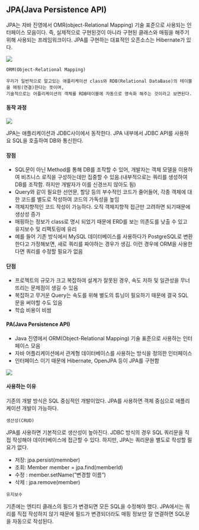 ## JPA(Java Persistence API)

JPA는 자바 진영에서 OMR(object-Relational Mapping) 기술 표준으로 사용되는 인터페이스 모음이다.
즉, 실제적으로 구현된것이 아니라 구현된 클래스와 매핑을 해주기 위해 사용되는 프레임워크이다.
JPA를 구현하는 대표적인 오픈소스는 Hibernate가 있다.

![](https://img1.daumcdn.net/thumb/R1280x0/?scode=mtistory2&fname=https%3A%2F%2Fblog.kakaocdn.net%2Fdn%2FSn2Dj%2Fbtq0nPrl873%2FACS7qrimAoVuTS8oriAnv0%2Fimg.jpg)

```
ORM(Object-Relational Mapping)

우리가 일반적으로 알고있는 애플리케이션 class와 RDB(Relational DataBase)의 테이블을 매핑(연결)한다는 뜻이며,
기술적으로는 어플리케이션의 객체를 RDB테이블에 자동으로 영속화 해주는 것이라고 보면된다.
```

#### 동작 과정

![](https://gmlwjd9405.github.io/images/inflearn-jpa/jpa-insert-structure.png)

JPA는 애플리케이션과 JDBC사이에서 동작한다.
JPA 내부에서 JDBC API를 사용하요 SQL을 호출하여 DB와 통신한다.


#### 장점

- SQL문이 아닌 Method를 통해 DB를 조작할 수 있어, 개발자는 객체 모델을 이용하여 비즈니스 로직을 구성하는데만 집중할 수 있음.(내부적으로는 쿼리를 생성하여 DB를 조작함. 하지만 개발자가 이를 신경쓰지 않아도 됨)
- Query와 같이 필요한 선언문, 할당 등의 부수적인 코드가 줄어들어, 각종 객체에 대한 코드를 별도로 작성하여 코드의 가독성을 높임
- 객체지향적인 코드 작성이 가능하다. 오직 객체지향적 접근만 고려하면 되기때문에 생상성 증가
- 매핑하는 정보가 class로 명시 되었기 때문에 ERD를 보는 의존도를 낮출 수 있고 유지보수 및 리팩토링에 유리
- 예를 들어 기존 방식에서 MySQL 데이터베이스를 사용하다가 PostgreSQL로 변환한다고 가정해보면, 새로 쿼리를 짜야하는 경우가 생김. 이런 경우에 ORM을 사용한다면 쿼리를 수정할 필요가 없음

#### 단점

- 프로젝트의 규모가 크고 복잡하여 설계가 잘못된 경우, 속도 저하 및 일관성을 무너뜨리는 문제점이 생길 수 있음
- 복잡하고 무거운 Query는 속도를 위해 별도의 튜닝이 필요하기 때문에 결국 SQL문을 써야할 수도 있음
- 학습 비용이 비쌈

#### PA(Java Persistence API)

- Java 진영에서 ORM(Object-Relational Mapping) 기술 표준으로 사용하는 인터페이스 모음
- 자바 어플리케이션에서 관계형 데이터베이스를 사용하는 방식을 정의한 인터페이스
- 인터페이스 이기 때문에 Hibernate, OpenJPA 등이 JPA를 구현함

![](https://img1.daumcdn.net/thumb/R1280x0/?scode=mtistory2&fname=https%3A%2F%2Fblog.kakaocdn.net%2Fdn%2FG5499%2Fbtq0iXcSD1z%2FjpJ3duprzK1QCJwijyuhkK%2Fimg.png)

#### 사용하는 이유

기존의 개발 방식은 SQL 중심적인 개발이었다.
JPA를 사용하면 객체 중심으로 애플리케이션 개발이 가능하다.

`생산성(CRUD)`

JPA를 사용하면 기본적으로 생산성이 높아진다.
JDBC 방식의 경우 SQL 쿼리문을 직접 작성해야 데이터베이스에 접근할 수 있다.
하지만, JPA는 쿼리문을 별도로 작성할 필요가 없다.

- 저장: jpa.persist(memnber)
- 조회: Member member = jpa.find(memberId)
- 수정 : member.setName(”변경할 이름”)
- 삭제 : jpa.remove(member)

`유지보수`

기존에는 엔티티 클래스의 필드가 변경되면 모든 SQL을 수정해야 했다.
JPA에서는 쿼리를 직접 작성하지 않기 때문에 필드가 변경되더라도 매핑 정보만 잘 연결하면 SQL문을 자동으로 작성된다.

